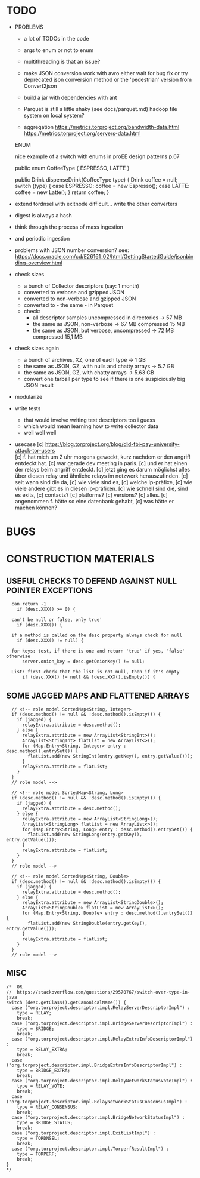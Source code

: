 # TODO


* PROBLEMS

  - a lot of TODOs in the code

  - args   to enum or not to enum
   
  - multithreading
      is that an issue?
  
  - make JSON conversion work with avro
      either wait for bug fix
      or try deprecated json conversion method
      or the 'pedestrian' version from Convert2json
      
  - build a jar with dependencies
      with ant

  - Parquet is still a little shaky (see docs/parquet.md)
      hadoop file system on local system?

  - aggregation
      https://metrics.torproject.org/bandwidth-data.html
      https://metrics.torproject.org/servers-data.html
  
  
  
  ENUM
  
  nice example of a switch with enums in proEE design patterns p.67
  
    public enum CoffeeType {
      ESPRESSO, LATTE
    }
    
    public Drink dispenseDrink(CoffeeType type) { 
      Drink coffee = null;
      switch (type) {
        case ESPRESSO: coffee = new Espresso();
        case LATTE: coffee = new Latte(); }
    return coffee; }
  
     
      
      
      

* extend tordnsel with exitnode
    difficult...
    write the other converters
  


* digest is always a hash
       
      
 
* think through the process of mass ingestion  
* and periodic ingestion  

* problems with JSON number conversion? see: 
    https://docs.oracle.com/cd/E26161_02/html/GettingStartedGuide/jsonbinding-overview.html
  
* check sizes
  + a bunch of Collector descriptors (say: 1 month)
  + converted to verbose and gzipped JSON
  + converted to non-verbose and gzipped JSON
  + converted to - the same - in Parquet
  + check: 
    - all descriptor samples uncompressed in directories -> 57 MB
    - the same as JSON, non-verbose                      -> 67 MB
                                                 compressed 15 MB
    - the same as JSON, but verbose, uncompressed        -> 72 MB
                                                 compressed 15,1 MB
* check sizes again
  + a bunch of archives, XZ, one of each type            ->  1 GB
  + the same as JSON, GZ, with nulls and chatty arrays   ->  5.7 GB
  + the same as JSON, GZ, with chatty arrays             ->  5.63 GB
  +  convert one tarball per type 
      to see if there is one suspiciously big JSON result
  
* modularize
* write tests
  + that would involve writing test descriptors too i guess
  + which would mean learning how to write collector data
  + well well well
  
* usecase
  [c] https://blog.torproject.org/blog/did-fbi-pay-university-attack-tor-users     
  [c] f. hat mich um 2 uhr morgens geweckt, kurz nachdem er den angriff entdeckt hat.
  [c] war gerade dev meeting in paris.
  [c] und er hat einen der relays beim angriff entdeckt.
  [c] jetzt ging es darum möglichst alles über diesen relay und ähnliche relays im netzwerk herauszufinden.
  [c] seit wann sind die da,
  [c] wie viele sind es,
  [c] welche ip-präfixe,
  [c] wie viele andere gibt es in diesen ip-präfixen.
  [c] wie schnell sind die, sind es exits,
  [c] contacts?
  [c] platforms?
  [c] versions?
  [c] alles.
  [c] angenommen f. hätte so eine datenbank gehabt,
  [c] was hätte er machen können?
  
  
# BUGS



# CONSTRUCTION MATERIALS


## USEFUL CHECKS TO DEFEND AGAINST NULL POINTER EXCEPTIONS

      can return -1
        if (desc.XXX() >= 0) {

      can't be null or false, only true'
        if (desc.XXX()) {

      if a method is called on the desc property always check for null
        if (desc.XXX() != null) {

      for keys: test, if there is one and return 'true' if yes, 'false' otherwise
          server.onion_key = desc.getOnionKey() != null;

      List: first check that the list is not null, then if it's empty
          if (desc.XXX() != null && !desc.XXX().isEmpty()) {


## SOME JAGGED MAPS AND FLATTENED ARRAYS

      // <!-- role model SortedMap<String, Integer>
      if (desc.method() != null && !desc.method().isEmpty()) {
        if (jagged) {
          relayExtra.attribute = desc.method();
        } else {
          relayExtra.attribute = new ArrayList<StringInt>();
          ArrayList<StringInt> flatList = new ArrayList<>();
          for (Map.Entry<String, Integer> entry : desc.method().entrySet()) {
            flatList.add(new StringInt(entry.getKey(), entry.getValue()));
          }
          relayExtra.attribute = flatList;
        }
      }
      // role model -->

      // <!-- role model SortedMap<String, Long>
      if (desc.method() != null && !desc.method().isEmpty()) {
        if (jagged) {
          relayExtra.attribute = desc.method();
        } else {
          relayExtra.attribute = new ArrayList<StringLong>();
          ArrayList<StringLong> flatList = new ArrayList<>();
          for (Map.Entry<String, Long> entry : desc.method().entrySet()) {
            flatList.add(new StringLong(entry.getKey(), entry.getValue()));
          }
          relayExtra.attribute = flatList;
        }
      }
      // role model -->

      // <!-- role model SortedMap<String, Double>
      if (desc.method() != null && !desc.method().isEmpty()) {
        if (jagged) {
          relayExtra.attribute = desc.method();
        } else {
          relayExtra.attribute = new ArrayList<StringDouble>();
          ArrayList<StringDouble> flatList = new ArrayList<>();
          for (Map.Entry<String, Double> entry : desc.method().entrySet()) {
            flatList.add(new StringDouble(entry.getKey(), entry.getValue()));
          }
          relayExtra.attribute = flatList;
        }
      }
      // role model -->

## MISC

  
    /*  OR
    //  https://stackoverflow.com/questions/29570767/switch-over-type-in-java
    switch (desc.getClass().getCanonicalName()) {
      case ("org.torproject.descriptor.impl.RelayServerDescriptorImpl") :
        type = RELAY;
        break;
      case ("org.torproject.descriptor.impl.BridgeServerDescriptorImpl") :
        type = BRIDGE;
        break;
      case ("org.torproject.descriptor.impl.RelayExtraInfoDescriptorImpl") :
        type = RELAY_EXTRA;
        break;
      case ("org.torproject.descriptor.impl.BridgeExtraInfoDescriptorImpl") :
        type = BRIDGE_EXTRA;
        break;
      case ("org.torproject.descriptor.impl.RelayNetworkStatusVoteImpl") :
        type = RELAY_VOTE;
        break;
      case ("org.torproject.descriptor.impl.RelayNetworkStatusConsensusImpl") :
        type = RELAY_CONSENSUS;
        break;
      case ("org.torproject.descriptor.impl.BridgeNetworkStatusImpl") :
        type = BRIDGE_STATUS;
        break;
      case ("org.torproject.descriptor.impl.ExitListImpl") :
        type = TORDNSEL;
        break;
      case ("org.torproject.descriptor.impl.TorperfResultImpl") :
        type = TORPERF;
        break;
    }
    */
